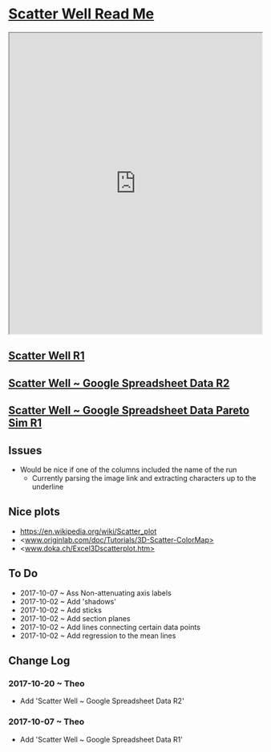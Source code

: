 <span style=display:none; >[You are now in a GitHub source code view - click this link to view Read Me file as a web page]( http://ladybug-tools.github.io/spider/#sandbox/scatter-well/README.md "View file as a web page." ) </span>


[Scatter Well Read Me]( #README.md )
====

<iframe class=iframeReadMe src=http://www.ladybug.tools/spider/sandbox/scatter-well/index.html width=100% height=600px onload=this.contentWindow.controls.enableZoom=false; >It would be nice if this text were not visible here.</iframe>


## [Scatter Well R1]( http://ladybug-tools.github.io/spider/sandbox/scatter-well/ )


## [Scatter Well ~ Google Spreadsheet Data R2]( https://ladybug-tools.github.io/spider/sandbox/scatter-well/get-google-spreadsheet-data/get-google-spreadsheet-data-r2.html )


## [Scatter Well ~ Google Spreadsheet Data Pareto Sim R1]( http://www.ladybug.tools/spider/sandbox/scatter-well/get-google-spreadsheet-data-pareto/get-google-spreadsheet-data-pareto-r3.html )

## Issues

* Would be nice if one of the columns included the name of the run
	* Currently parsing the image link and extracting characters up to the underline 


## Nice plots

* <https://en.wikipedia.org/wiki/Scatter_plot>
* <www.originlab.com/doc/Tutorials/3D-Scatter-ColorMap> 
* <www.doka.ch/Excel3Dscatterplot.htm>


## To Do

* 2017-10-07 ~ Ass Non-attenuating axis labels
* 2017-10-02 ~ Add 'shadows'
* 2017-10-02 ~ Add sticks 
* 2017-10-02 ~ Add section planes
* 2017-10-02 ~ Add lines connecting certain data points
* 2017-10-02 ~ Add regression to the mean lines



## Change Log

### 2017-10-20 ~ Theo

* Add 'Scatter Well ~ Google Spreadsheet Data R2'

### 2017-10-07 ~ Theo

* Add 'Scatter Well ~ Google Spreadsheet Data R1'